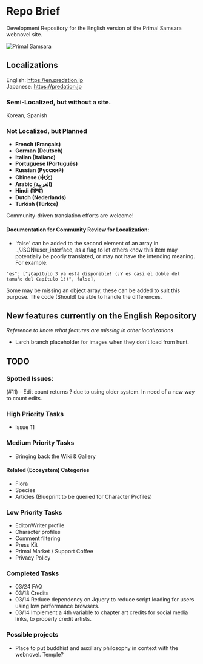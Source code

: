 # Repo Brief

Development Repository for the English version of the Primal Samsara webnovel site.

![Primal Samsara](https://en.predation.jp/assets/log.webp) 

## Localizations

English: https://en.predation.jp<br>
Japanese: https://predation.jp

### Semi-Localized, but without a site.

Korean, Spanish

### Not Localized, but Planned

* **French (Français)**
* **German (Deutsch)**
* **Italian (Italiano)**
* **Portuguese (Português)**
* **Russian (Русский)**
* **Chinese (中文)**
* **Arabic (العربية)** 
* **Hindi (हिन्दी)**
* **Dutch (Nederlands)**
* **Turkish (Türkçe)**

Community-driven translation efforts are welcome!

#### Documentation for Community Review for Localization:

- 'false' can be added to the second element of an array in ../JSON/user_interface, as a flag to let others know this item may potentially be poorly translated, or may not have the intending meaning. For example:

```
"es": ["¡Capítulo 3 ya está disponible! (¡Y es casi el doble del tamaño del Capítulo 1!)", false],
```

Some may be missing an object array, these can be added to suit this purpose. The code (Should) be able to handle the differences.

## New features currently on the English Repository

*Reference to know what features are missing in other localizations*

* Larch branch placeholder for images when they don't load from hunt.


## TODO

### Spotted Issues:
(#11) - Edit count returns ? due to using older system. In need of a new way to count edits.

### High Priority Tasks
- Issue 11

### Medium Priority Tasks
- Bringing back the Wiki & Gallery

#### Related (Ecosystem) Categories
- Flora
- Species
- Articles (Blueprint to be queried for Character Profiles)

### Low Priority Tasks
- Editor/Writer profile
- Character profiles
- Comment filtering
- Press Kit
- Primal Market / Support Coffee
- Privacy Policy

### Completed Tasks
- 03/24 FAQ
- 03/18 Credits
- 03/14 Reduce dependency on Jquery to reduce script loading for users using low performance browsers.
- 03/14 Implement a 4th variable to chapter art credits for social media links, to properly credit artists.

### Possible projects
- Place to put buddhist and auxillary philosophy in context with the webnovel. Temple?
